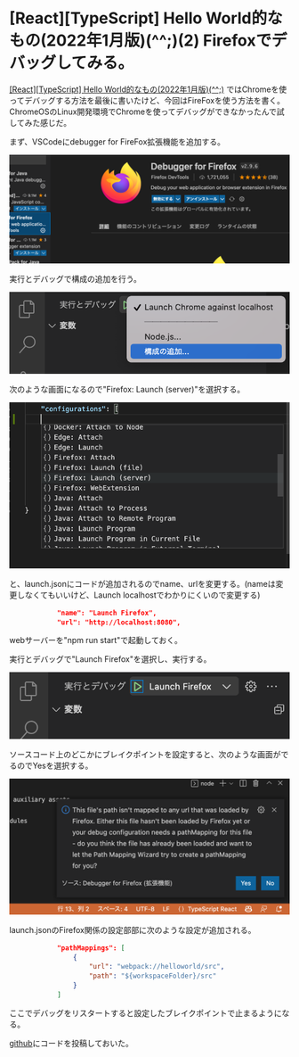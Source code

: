# \[React]\[TypeScript] Hello World的なもの(2022年1月版)(^^;)(2) Firefoxでデバッグしてみる。


[\[React\]\[TypeScript\] Hello World的なもの(2022年1月版)(^^;)](https://m-miya.blog.jp/archives/1079368991.html) ではChromeを使ってデバッグする方法を最後に書いたけど、今回はFireFoxを使う方法を書く。ChromeOSのLinux開発環境でChromeを使ってデバッグができなかったんで試してみた感じだ。

まず、VSCodeにdebugger for FireFox拡張機能を追加する。

![](images/001.png)

実行とデバッグで構成の追加を行う。

![](images/002.png)

次のような画面になるので"Firefox: Launch (server)"を選択する。

![](images/003.png)

と、launch.jsonにコードが追加されるのでname、urlを変更する。(nameは変更しなくてもいいけど、Launch localhostでわかりにくいので変更する)

~~~json
            "name": "Launch Firefox",
            "url": "http://localhost:8080",
~~~

webサーバーを"npm run start"で起動しておく。

実行とデバッグで"Launch Firefox"を選択し、実行する。

![](images/004.png)

ソースコード上のどこかにブレイクポイントを設定すると、次のような画面がでるのでYesを選択する。

![](images/005.png)

launch.jsonのFirefox関係の設定部部に次のような設定が追加される。

~~~json
            "pathMappings": [
                {
                    "url": "webpack://helloworld/src",
                    "path": "${workspaceFolder}/src"
                }
            ]
~~~

ここでデバッグをリスタートすると設定したブレイクポイントで止まるようになる。

[github](https://github.com/miyamoto999/helloworld_ts/tree/V2.3)にコードを投稿しておいた。